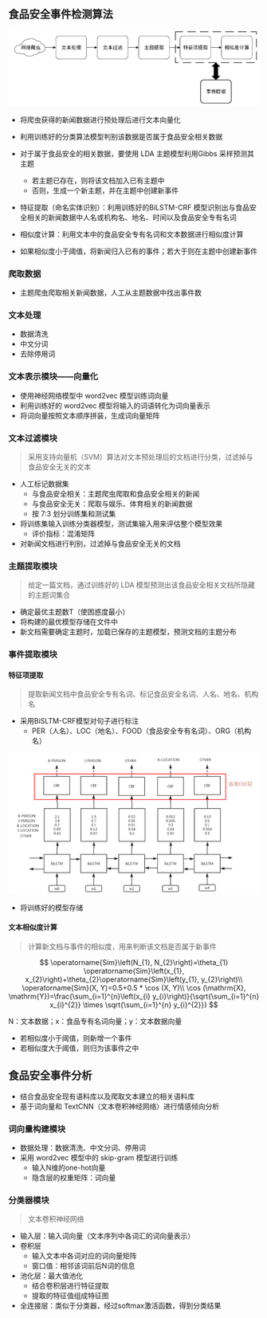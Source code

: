 ## 食品安全事件检测算法 ##

![1560743171486](食品安全事件检测与分析.assets/1560743171486.png)

* 将爬虫获得的新闻数据进行预处理后进行文本向量化

* 利用训练好的分类算法模型判别该数据是否属于食品安全相关数据

* 对于属于食品安全的相关数据，要使用 LDA 主题模型利用Gibbs 采样预测其主题

  * 若主题已存在，则将该文档加入已有主题中
  * 否则，生成一个新主题，并在主题中创建新事件

* 特征提取（命名实体识别）：利用训练好的BiLSTM-CRF 模型识别出与食品安全相关的新闻数据中人名或机构名、地名、时间以及食品安全专有名词

* 相似度计算：利用文本中的食品安全专有名词和文本数据进行相似度计算

* 如果相似度小于阈值，将新闻归入已有的事件；若大于则在主题中创建新事件

### 爬取数据 ###

* 主题爬虫爬取相关新闻数据，人工从主题数据中找出事件数

### 文本处理 ###

* 数据清洗
* 中文分词
* 去除停用词

### 文本表示模块——向量化 ###

* 使用神经网络模型中 word2vec 模型训练词向量
* 利用训练好的 word2vec 模型将输入的词语转化为词向量表示
* 将词向量按照文本顺序拼装，生成词向量矩阵

### 文本过滤模块 ###

> 采用支持向量机（SVM）算法对文本预处理后的文档进行分类，过滤掉与食品安全无关的文本

* 人工标记数据集
  * 与食品安全相关：主题爬虫爬取和食品安全相关的新闻
  * 与食品安全无关：爬取与娱乐、体育相关的新闻数据
  * 按 7:3 划分训练集和测试集
* 将训练集输入训练分类器模型，测试集输入用来评估整个模型效果
  * 评价指标：混淆矩阵
* 对新闻文档进行判别，过滤掉与食品安全无关的文档

### 主题提取模块 ###

> 给定一篇文档，通过训练好的 LDA 模型预测出该食品安全相关文档所隐藏的主题词集合

* 确定最优主题数T（使困惑度最小）
* 将构建的最优模型存储在文件中
* 新文档需要确定主题时，加载已保存的主题模型，预测文档的主题分布

### 事件提取模块 ###

#### 特征项提取 ####

> 提取新闻文档中食品安全专有名词、标记食品安全名词、人名、地名、机构名

* 采用BiSLTM-CRF模型对句子进行标注
  * PER（人名）、LOC（地名）、FOOD（食品安全专有名词）、ORG（机构名）

![1560760024302](食品安全事件检测与分析.assets/1560760024302.png)

* 将训练好的模型存储

#### 文本相似度计算 ####

> 计算新文档与事件的相似度，用来判断该文档是否属于新事件

$$
\operatorname{Sim}\left(N_{1}, N_{2}\right)=\theta_{1} \operatorname{Sim}\left(x_{1}, x_{2}\right)+\theta_{2}\operatorname{Sim}\left(y_{1}, y_{2}\right)\\
\operatorname{Sim}(X, Y)=0.5+0.5 * \cos (X, Y)\\
\cos (\mathrm{X}, \mathrm{Y})=\frac{\sum_{i=1}^{n}\left(x_{i} y_{i}\right)}{\sqrt{\sum_{i=1}^{n} x_{i}^{2}} \times \sqrt{\sum_{i=1}^{n} y_{i}^{2}}}
$$

N：文本数据；x：食品专有名词向量；y：文本数据向量

* 若相似度小于阈值，则新增一个事件
* 若相似度大于阈值，则归为该事件之中

## 食品安全事件分析 ##

* 结合食品安全现有语料库以及爬取文本建立的相关语料库
* 基于词向量和 TextCNN（文本卷积神经网络）进行情感倾向分析

### 词向量构建模块 ###

* 数据处理：数据清洗、中文分词、停用词
* 采用 word2vec 模型中的 skip-gram 模型进行训练
  * 输入N维的one-hot向量
  * 隐含层的权重矩阵：词向量

### 分类器模块 ###

> 文本卷积神经网络

* 输入层：输入词向量（文本序列中各词汇的词向量表示）
* 卷积层
  * 输入文本中各词对应的词向量矩阵
  * 窗口值：相邻该词前后N词的信息
* 池化层：最大值池化
  * 结合卷积层进行特征提取
  * 提取的特征值组成特征图
* 全连接层：类似于分类器，经过softmax激活函数，得到分类结果

